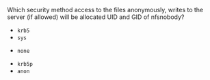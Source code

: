 Which security method access to the files anonymously, writes to the server (if allowed) will be allocated UID and GID of nfsnobody?

* `krb5`
* `sys`
+ `none`
* `krb5p`
* `anon`
